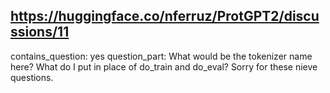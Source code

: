 ## https://huggingface.co/nferruz/ProtGPT2/discussions/11

contains_question: yes
question_part: What would be the tokenizer name here? 
What do I put in place of do_train and do_eval? Sorry for these nieve questions.